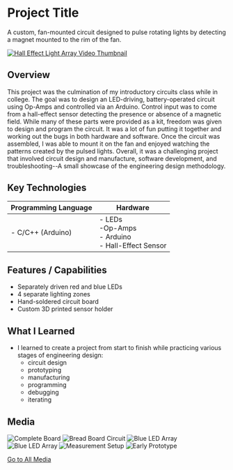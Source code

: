# Project Title
A custom, fan-mounted circuit designed to pulse rotating lights by detecting a magnet mounted to the rim of the fan.

[![Hall Effect Light Array Video Thumbnail](./media/hall_effect_light_array_thumbnail.png)](./media/hall_effect_light_array_demo.mp4)
## Overview
This project was the culmination of my introductory circuits class while in college. The goal was to design an LED-driving, battery-operated circuit using Op-Amps and controlled via an Arduino. Control input was to come from a hall-effect sensor detecting the presence or absence of a magnetic field. While many of these parts were provided as a kit, freedom was given to design and program the circuit. It was a lot of fun putting it together and working out the bugs in both hardware and software. Once the circuit was assembled, I was able to mount it on the fan and enjoyed watching the patterns created by the pulsed lights. Overall, it was a challenging project that involved circuit design and manufacture, software development, and troubleshooting--A small showcase of the engineering design methodology.

## Key Technologies

| Programming Language | Hardware                                                         |
| -------------------- | ---------------------------------------------------------------- |
| - C/C++ (Arduino)    | - LEDs </br> -Op-Amps </br> - Arduino </br> - Hall-Effect Sensor |

## Features / Capabilities
- Separately driven red and blue LEDs
- 4 separate lighting zones
- Hand-soldered circuit board
- Custom 3D printed sensor holder

## What I Learned
- I learned to create a project from start to finish while practicing various stages of engineering design:
	- circuit design
	- prototyping
	- manufacturing
	- programming
	- debugging
	- iterating

## Media
![Complete Board](./media/complete.jpg)
![Bread Board Circuit](./media/bread_board.jpg)
![Blue LED Array](./media/blue_array_light.jpg)
![Blue LED Array](./media/blue_array_dark.jpg)
![Measurement Setup](./media/measurement.jpg)
![Early Prototype](./media/prototype.jpg)

[Go to All Media](./media)